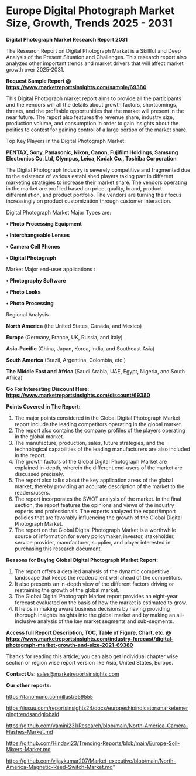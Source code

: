 # Europe Digital Photograph Market Size, Growth, Trends 2025 - 2031

<strong>Digital Photograph Market Research Report 2031</strong>

The Research Report on Digital Photograph Market is a Skillful and Deep Analysis of the Present Situation and Challenges. This research report also analyzes other important trends and market drivers that will affect market growth over 2025-2031.

<strong>Request Sample Report @ <a href=https://www.marketreportsinsights.com/sample/69380>https://www.marketreportsinsights.com/sample/69380</a></strong>

This Digital Photograph market report aims to provide all the participants and the vendors will all the details about growth factors, shortcomings, threats, and the profitable opportunities that the market will present in the near future. The report also features the revenue share, industry size, production volume, and consumption in order to gain insights about the politics to contest for gaining control of a large portion of the market share.

Top Key Players in the Digital Photograph Market:

<strong>PENTAX, Sony, Panasonic, Nikon, Canon, Fujifilm Holdings, Samsung Electronics Co. Ltd, Olympus, Leica, Kodak Co., Toshiba Corporation</strong>

The Digital Photograph Industry is severely competitive and fragmented due to the existence of various established players taking part in different marketing strategies to increase their market share. The vendors operating in the market are profiled based on price, quality, brand, product differentiation, and product portfolio. The vendors are turning their focus increasingly on product customization through customer interaction.

Digital Photograph Market Major Types are:

<strong>• Photo Processing Equipment

• Interchangeable Lenses

• Camera Cell Phones

• Digital Photograph</strong>

Market Major end-user applications :

<strong>• Photography Software

• Photo Looks

• Photo Processing</strong>

Regional Analysis

</u><strong><b>North America</b></strong> (the United States, Canada, and Mexico)

<strong><b>Europe </b></strong>(Germany, France, UK, Russia, and Italy)

<strong><b>Asia-Pacific</b></strong> (China, Japan, Korea, India, and Southeast Asia)

<strong><b>South America</b></strong> (Brazil, Argentina, Colombia, etc.)

<strong><b>The Middle East and Africa</b></strong> (Saudi Arabia, UAE, Egypt, Nigeria, and South Africa)

<strong>Go For Interesting Discount Here: <a href=https://www.marketreportsinsights.com/discount/69380>https://www.marketreportsinsights.com/discount/69380</a></strong>

<strong>Points Covered in The Report:</strong>
<ol>
  <li>The major points considered in the Global Digital Photograph Market report include the leading competitors operating in the global market.</li>
  <li>The report also contains the company profiles of the players operating in the global market.</li>
  <li>The manufacture, production, sales, future strategies, and the technological capabilities of the leading manufacturers are also included in the report.</li>
  <li>The growth factors of the Global Digital Photograph Market are explained in-depth, wherein the different end-users of the market are discussed precisely.</li>
  <li>The report also talks about the key application areas of the global market, thereby providing an accurate description of the market to the readers/users.</li>
  <li>The report incorporates the SWOT analysis of the market. In the final section, the report features the opinions and views of the industry experts and professionals. The experts analyzed the export/import policies that are favorably influencing the growth of the Global Digital Photograph Market.</li>
  <li>The report on the Global Digital Photograph Market is a worthwhile source of information for every policymaker, investor, stakeholder, service provider, manufacturer, supplier, and player interested in purchasing this research document.</li>
</ol>
<strong>Reasons for Buying Global Digital Photograph Market Report:</strong>

<ol>
  <li>The report offers a detailed analysis of the dynamic competitive landscape that keeps the reader/client well ahead of the competitors.</li>
  <li>It also presents an in-depth view of the different factors driving or restraining the growth of the global market.</li>
  <li>The Global Digital Photograph Market report provides an eight-year forecast evaluated on the basis of how the market is estimated to grow.</li>
  <li>It helps in making aware business decisions by having providing thorough insights insights into the global market and by making an all-inclusive analysis of the key market segments and sub-segments.</li>
</ol>
<strong>Access full Report Description, TOC, Table of Figure, Chart, etc. @ <a href=https://www.marketreportsinsights.com/industry-forecast/digital-photograph-market-growth-and-size-2021-69380>https://www.marketreportsinsights.com/industry-forecast/digital-photograph-market-growth-and-size-2021-69380</a></strong>


Thanks for reading this article; you can also get individual chapter wise section or region wise report version like Asia, United States, Europe.

<strong>Contact Us:</strong>
sales@marketreportsinsights.com

<strong>Our other reports:</strong>

<a href=https://tanomuno.com/illust/559555>https://tanomuno.com/illust/559555</a>

<a href=https://issuu.com/reportsinsights24/docs/europeshipindicatorsmarketemergingtrendsandglobald>https://issuu.com/reportsinsights24/docs/europeshipindicatorsmarketemergingtrendsandglobald</a>

<a href=https://github.com/yamini231/Research/blob/main/North-America-Camera-Flashes-Market.md>https://github.com/yamini231/Research/blob/main/North-America-Camera-Flashes-Market.md</a>

<a href=https://github.com/Hindavi23/Trending-Reports/blob/main/Europe-Soil-Mixers-Market.md>https://github.com/Hindavi23/Trending-Reports/blob/main/Europe-Soil-Mixers-Market.md</a>

<a href=https://github.com/vijaykumar207/Market-executive/blob/main/North-America-Magnetic-Reed-Switch-Market.md>https://github.com/vijaykumar207/Market-executive/blob/main/North-America-Magnetic-Reed-Switch-Market.md</a>"
